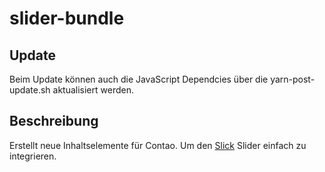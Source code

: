 # slider-bundle

## Update
Beim Update können auch die JavaScript Dependcies über die yarn-post-update.sh aktualisiert werden.

## Beschreibung
Erstellt neue Inhaltselemente für Contao. Um den [Slick](https://github.com/kenwheeler/slick/) Slider einfach zu integrieren.

